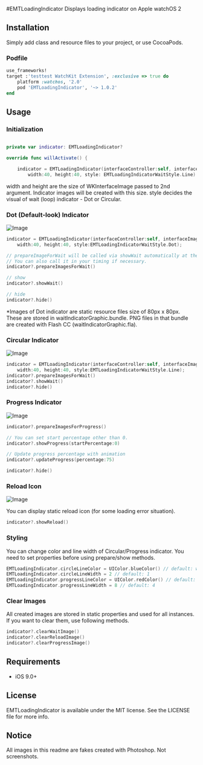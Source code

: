 #EMTLoadingIndicator
Displays loading indicator on Apple watchOS 2

## Installation
Simply add class and resource files to your project, or use CocoaPods.

### Podfile

```ruby
use_frameworks!
target :'testtest WatchKit Extension', :exclusive => true do
	platform :watchos, '2.0'
    pod 'EMTLoadingIndicator', '~> 1.0.2'
end
```

## Usage

### Initialization

```swift

private var indicator: EMTLoadingIndicator?

override func willActivate() {

    indicator = EMTLoadingIndicator(interfaceController:self, interfaceImage:self.image, 
        width:40, height:40, style: EMTLoadingIndicatorWaitStyle.Line)
```

width and height are the size of WKInterfaceImage passed to 2nd argument. Indicator images will be created with this size.
style decides the visual of wait (loop) indicator - Dot or Circular.

### Dot (Default-look) Indicator

![Image](http://www.emotionale.jp/images/git/loadingindicator/img0.jpg)

```swift
indicator = EMTLoadingIndicator(interfaceController:self, interfaceImage:self.image, 
    width:40, height:40, style:EMTLoadingIndicatorWaitStyle.Dot);

// prepareImageForWait will be called via showWait automatically at the first time.
// You can also call it in your timing if necessary.
indicator?.prepareImagesForWait()

// show
indicator?.showWait()

// hide
indicator?.hide()
```
*Images of Dot indicator are static resource files size of 80px x 80px. These are stored in waitIndicatorGraphic.bundle.
 PNG files in that bundle are created with Flash CC (waitIndicatorGraphic.fla).


### Circular Indicator

![Image](http://www.emotionale.jp/images/git/loadingindicator/img1.jpg)

```swift
indicator = EMTLoadingIndicator(interfaceController:self, interfaceImage:self.image, 
    width:40, height:40, style:EMTLoadingIndicatorWaitStyle.Line);
indicator?.prepareImagesForWait()
indicator?.showWait()
indicator?.hide()
```

### Progress Indicator

![Image](http://www.emotionale.jp/images/git/loadingindicator/img2.jpg)

```swift
indicator?.prepareImagesForProgress()

// You can set start percentage other than 0.
indicator?.showProgress(startPercentage:0)

// Update progress percentage with animation
indicator?.updateProgress(percentage:75)

indicator?.hide()
```

### Reload Icon

![Image](http://www.emotionale.jp/images/git/loadingindicator/img3.jpg)

You can display static reload icon (for some loading error situation).

```swift
indicator?.showReload()
```

### Styling

You can change color and line width of Circular/Progress indicator.
You need to set properties before using prepare/show methods.

```swift
EMTLoadingIndicator.circleLineColor = UIColor.blueColor() // default: white
EMTLoadingIndicator.circleLineWidth = 2 // default: 1
EMTLoadingIndicator.progressLineColor = UIColor.redColor() // default: white
EMTLoadingIndicator.progressLineWidth = 8 // default: 4
```

### Clear Images

All created images are stored in static properties and used for all instances.
If you want to clear them, use following methods.

```swift
indicator?.clearWaitImage()
indicator?.clearReloadImage()
indicator?.clearProgressImage()
```

## Requirements
- iOS 9.0+

## License
EMTLoadingIndicator is available under the MIT license. See the LICENSE file for more info.

## Notice
All images in this readme are fakes created with Photoshop. Not screenshots.

